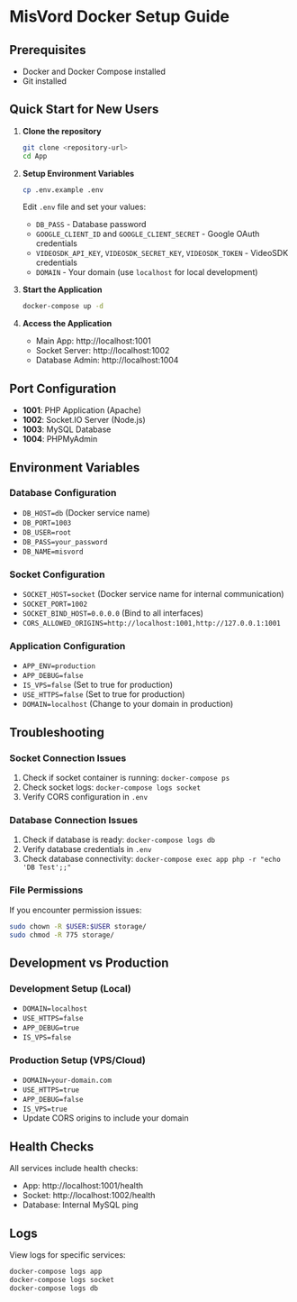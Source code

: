 # MisVord Docker Setup Guide

## Prerequisites
- Docker and Docker Compose installed
- Git installed

## Quick Start for New Users

1. **Clone the repository**
   ```bash
   git clone <repository-url>
   cd App
   ```

2. **Setup Environment Variables**
   ```bash
   cp .env.example .env
   ```
   Edit `.env` file and set your values:
   - `DB_PASS` - Database password
   - `GOOGLE_CLIENT_ID` and `GOOGLE_CLIENT_SECRET` - Google OAuth credentials
   - `VIDEOSDK_API_KEY`, `VIDEOSDK_SECRET_KEY`, `VIDEOSDK_TOKEN` - VideoSDK credentials
   - `DOMAIN` - Your domain (use `localhost` for local development)

3. **Start the Application**
   ```bash
   docker-compose up -d
   ```

4. **Access the Application**
   - Main App: http://localhost:1001
   - Socket Server: http://localhost:1002
   - Database Admin: http://localhost:1004

## Port Configuration
- **1001**: PHP Application (Apache)
- **1002**: Socket.IO Server (Node.js)
- **1003**: MySQL Database
- **1004**: PHPMyAdmin

## Environment Variables

### Database Configuration
- `DB_HOST=db` (Docker service name)
- `DB_PORT=1003`
- `DB_USER=root`
- `DB_PASS=your_password`
- `DB_NAME=misvord`

### Socket Configuration
- `SOCKET_HOST=socket` (Docker service name for internal communication)
- `SOCKET_PORT=1002`
- `SOCKET_BIND_HOST=0.0.0.0` (Bind to all interfaces)
- `CORS_ALLOWED_ORIGINS=http://localhost:1001,http://127.0.0.1:1001`

### Application Configuration
- `APP_ENV=production`
- `APP_DEBUG=false`
- `IS_VPS=false` (Set to true for production)
- `USE_HTTPS=false` (Set to true for production)
- `DOMAIN=localhost` (Change to your domain in production)

## Troubleshooting

### Socket Connection Issues
1. Check if socket container is running: `docker-compose ps`
2. Check socket logs: `docker-compose logs socket`
3. Verify CORS configuration in `.env`

### Database Connection Issues
1. Check if database is ready: `docker-compose logs db`
2. Verify database credentials in `.env`
3. Check database connectivity: `docker-compose exec app php -r "echo 'DB Test';;"`

### File Permissions
If you encounter permission issues:
```bash
sudo chown -R $USER:$USER storage/
sudo chmod -R 775 storage/
```

## Development vs Production

### Development Setup (Local)
- `DOMAIN=localhost`
- `USE_HTTPS=false`
- `APP_DEBUG=true`
- `IS_VPS=false`

### Production Setup (VPS/Cloud)
- `DOMAIN=your-domain.com`
- `USE_HTTPS=true`
- `APP_DEBUG=false`
- `IS_VPS=true`
- Update CORS origins to include your domain

## Health Checks
All services include health checks:
- App: http://localhost:1001/health
- Socket: http://localhost:1002/health
- Database: Internal MySQL ping

## Logs
View logs for specific services:
```bash
docker-compose logs app
docker-compose logs socket
docker-compose logs db
```
